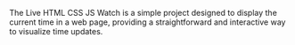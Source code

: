 The Live HTML CSS JS Watch is a simple project designed to display the current time in a web page, providing a straightforward and interactive way to visualize time updates.
